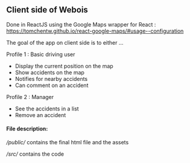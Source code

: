 ## Client side of Webois

Done in ReactJS using the Google Maps wrapper for React : https://tomchentw.github.io/react-google-maps/#usage--configuration

The goal of the app on client side is to either ...

Profile 1 : Basic  driving user
 - Display the current position on the map 
 - Show accidents on the map
 - Notifies for nearby accidents
 - Can comment on an accident

 Profile 2 : Manager
 - See the accidents in a list
 - Remove an accident


#### File description: 

*/public/*  contains the final html file and the assets

*/src/* contains the code 

